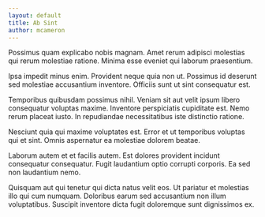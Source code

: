 ```yaml
---
layout: default
title: Ab Sint
author: mcameron
---
```


Possimus quam explicabo nobis magnam. Amet rerum adipisci molestias qui rerum molestiae ratione. Minima esse eveniet qui laborum praesentium.

Ipsa impedit minus enim. Provident neque quia non ut. Possimus id deserunt sed molestiae accusantium inventore. Officiis sunt ut sint consequatur est.

Temporibus quibusdam possimus nihil. Veniam sit aut velit ipsum libero consequatur voluptas maxime. Inventore perspiciatis cupiditate est. Nemo rerum placeat iusto. In repudiandae necessitatibus iste distinctio ratione.

Nesciunt quia qui maxime voluptates est. Error et ut temporibus voluptas qui et sint. Omnis aspernatur ea molestiae dolorem beatae.

Laborum autem et et facilis autem. Est dolores provident incidunt consequatur consequatur. Fugit laudantium optio corrupti corporis. Ea sed non laudantium nemo.

Quisquam aut qui tenetur qui dicta natus velit eos. Ut pariatur et molestias illo qui cum numquam. Doloribus earum sed accusantium non illum voluptatibus. Suscipit inventore dicta fugit doloremque sunt dignissimos ex.

